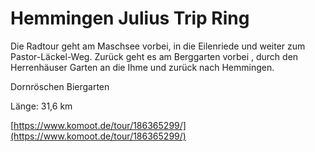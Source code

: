 <!-- Farbe: 'fuchsia' -->

# Hemmingen Julius Trip Ring

Die Radtour geht am Maschsee vorbei, in die Eilenriede und weiter zum Pastor-Läckel-Weg. Zurück geht es am Berggarten vorbei , durch den Herrenhäuser Garten an die Ihme und zurück nach Hemmingen.

Dornröschen Biergarten

Länge: 31,6 km

[https://www.komoot.de/tour/186365299/](https://www.komoot.de/tour/186365299/)
